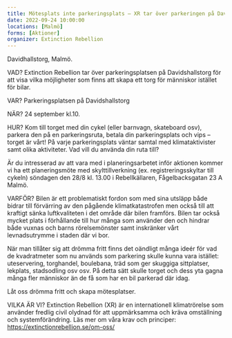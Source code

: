 ```yaml
---
title: Mötesplats inte parkeringsplats – XR tar över parkeringen på Davidshallstorg
date: 2022-09-24 10:00:00
locations: [Malmö]
forms: [Aktioner]
organizer: Extinction Rebellion
---
```

Davidhallstorg, Malmö.

VAD? Extinction Rebellion tar över parkeringsplatsen på Davidshallstorg för att visa vilka möjligheter som finns att skapa ett torg för människor istället för bilar. 

VAR?
Parkeringsplatsen på Davidshallstorg 

NÄR?
24 september kl.10.

HUR?
Kom till torget med din cykel (eller barnvagn, skateboard osv), parkera den på en parkeringsruta, betala din parkeringsplats och vips – torget är vårt! På varje parkeringsplats väntar samtal med klimataktivister samt olika aktiviteter. Vad vill du använda din ruta till? 

Är du intresserad av att vara med i planeringsarbetet inför aktionen kommer vi ha ett planeringsmöte med skylttillverkning (ex. registreringsskyltar till cykeln) söndagen den 28/8 kl. 13.00 i Rebellkällaren, Fågelbacksgatan 23 A Malmö. 

VARFÖR?
Bilen är ett problematiskt fordon som med sina utsläpp både bidrar till förvärring av den pågående klimatkatastrofen men också till att kraftigt sänka luftkvaliteten i det område där bilen framförs. Bilen tar också mycket plats i förhållande till hur många som använder den och hindrar både vuxnas och barns rörelsemönster samt inskränker vårt levnadsutrymme i staden där vi bor. 

När man tillåter sig att drömma fritt finns det oändligt många ideér för vad de kvadratmeter som nu används som parkering skulle kunna vara istället: uteservering, torghandel, boulebana, träd som ger skuggiga sittplatser, lekplats, stadsodling osv osv. På detta sätt skulle torget och dess yta gagna många fler människor än de få som har en bil parkerad där idag. 

Låt oss drömma fritt och skapa mötesplatser.

VILKA ÄR VI?
Extinction Rebellion (XR) är en internationell klimatrörelse som använder fredlig civil olydnad för att uppmärksamma och kräva omställning och systemförändring. 
Läs mer om våra krav och principer: https://extinctionrebellion.se/om-oss/